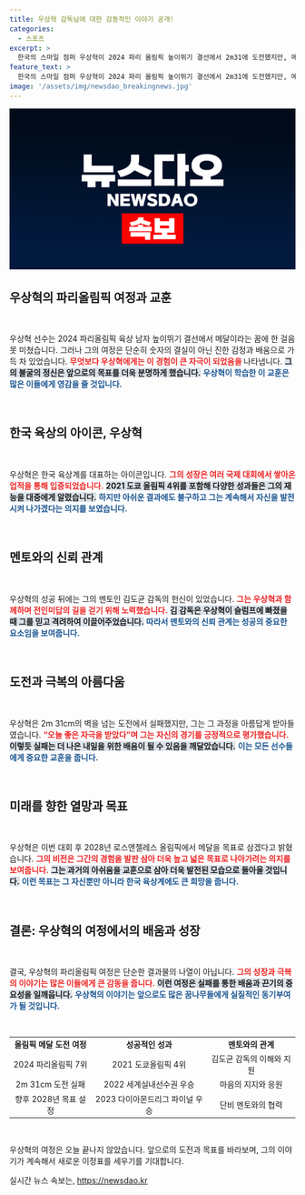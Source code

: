 ```yaml
---
title: 우상혁 감독님에 대한 감동적인 이야기 공개!
categories:
  - 스포츠
excerpt: >
  한국의 스마일 점퍼 우상혁이 2024 파리 올림픽 높이뛰기 결선에서 2m31에 도전했지만, 메달 없이 7위로 마감했다. 아쉬움 속에서도 감독을 향한 고마움과 재도전을 다짐하며 2028년 LA 올림픽에서의 성공을 기약했다.
feature_text: >
  한국의 스마일 점퍼 우상혁이 2024 파리 올림픽 높이뛰기 결선에서 2m31에 도전했지만, 메달 없이 7위로 마감했다. 아쉬움 속에서도 감독을 향한 고마움과 재도전을 다짐하며 2028년 LA 올림픽에서의 성공을 기약했다.
image: '/assets/img/newsdao_breakingnews.jpg'
---
```


<p><img src="/assets/img/newsdao_breakingnews.jpg" alt="koreaapp 속보" /></p>

<h2 data-ke-size="size26">우상혁의 파리올림픽 여정과 교훈</h2>

<p data-ke-size="size16">&nbsp;</p>

<p>우상혁 선수는 2024 파리올림픽 육상 남자 높이뛰기 결선에서 메달이라는 꿈에 한 걸음 못 미쳤습니다. 그러나 그의 여정은 단순히 숫자의 결실이 아닌 진한 감정과 배움으로 가득 차 있었습니다. <b><span style="color: #ee2323;">무엇보다 우상혁에게는 이 경험이 큰 자극이 되었음을 </span></b> 나타냅니다. <b><span style="background-color: #21538527;">그의 불굴의 정신은 앞으로의 목표를 더욱 분명하게 했습니다.</span></b> <b><span style="color: #1a5490;">우상혁이 학습한 이 교훈은 많은 이들에게 영감을 줄 것입니다. </span></b> </p>

<p data-ke-size="size16">&nbsp;</p>

<h2 data-ke-size="size26">한국 육상의 아이콘, 우상혁</h2>

<p data-ke-size="size16">&nbsp;</p>

<p>우상혁은 한국 육상계를 대표하는 아이콘입니다. <b><span style="color: #ee2323;">그의 성장은 여러 국제 대회에서 쌓아온 업적을 통해 입증되었습니다.</span></b> <b><span style="background-color: #21538527;">2021 도쿄 올림픽 4위를 포함해 다양한 성과들은 그의 재능을 대중에게 알렸습니다.</span></b> <b><span style="color: #1a5490;">하지만 아쉬운 결과에도 불구하고 그는 계속해서 자신을 발전시켜 나가겠다는 의지를 보였습니다.</span></b></p>

<p data-ke-size="size16">&nbsp;</p>

<h2 data-ke-size="size26">멘토와의 신뢰 관계</h2>

<p data-ke-size="size16">&nbsp;</p>

<p>우상혁의 성공 뒤에는 그의 멘토인 김도균 감독의 헌신이 있었습니다. <b><span style="color: #ee2323;">그는 우상혁과 함께하며 전인미답의 길을 걷기 위해 노력했습니다.</span></b> <b><span style="background-color: #21538527;">김 감독은 우상혁이 슬럼프에 빠졌을 때 그를 믿고 격려하여 이끌어주었습니다.</span></b> <b><span style="color: #1a5490;">따라서 멘토와의 신뢰 관계는 성공의 중요한 요소임을 보여줍니다.</span></b></p>

<p data-ke-size="size16">&nbsp;</p>

<h2 data-ke-size="size26">도전과 극복의 아름다움</h2>

<p data-ke-size="size16">&nbsp;</p>

<p>우상혁은 2m 31cm의 벽을 넘는 도전에서 실패했지만, 그는 그 과정을 아름답게 받아들였습니다. <b><span style="color: #ee2323;">“오늘 좋은 자극을 받았다”며 그는 자신의 경기를 긍정적으로 평가했습니다.</span></b> <b><span style="background-color: #21538527;">이렇듯 실패는 더 나은 내일을 위한 배움이 될 수 있음을 깨달았습니다.</span></b> <b><span style="color: #1a5490;">이는 모든 선수들에게 중요한 교훈을 줍니다.</span></b></p>

<p data-ke-size="size16">&nbsp;</p>

<h2 data-ke-size="size26">미래를 향한 열망과 목표</h2>

<p data-ke-size="size16">&nbsp;</p>

<p>우상혁은 이번 대회 후 2028년 로스앤젤레스 올림픽에서 메달을 목표로 삼겠다고 밝혔습니다. <b><span style="color: #ee2323;">그의 비전은 그간의 경험을 발판 삼아 더욱 높고 넓은 목표로 나아가려는 의지를 보여줍니다.</span></b> <b><span style="background-color: #21538527;">그는 과거의 아쉬움을 교훈으로 삼아 더욱 발전된 모습으로 돌아올 것입니다.</span></b> <b><span style="color: #1a5490;">이런 목표는 그 자신뿐만 아니라 한국 육상계에도 큰 희망을 줍니다.</span></b></p>

<p data-ke-size="size16">&nbsp;</p>

<h2 data-ke-size="size26">결론: 우상혁의 여정에서의 배움과 성장</h2>

<p data-ke-size="size16">&nbsp;</p>

<p>결국, 우상혁의 파리올림픽 여정은 단순한 결과물의 나열이 아닙니다. <b><span style="color: #ee2323;">그의 성장과 극복의 이야기는 많은 이들에게 큰 감동을 줍니다.</span></b> <b><span style="background-color: #21538527;">이런 여정은 실패를 통한 배움과 끈기의 중요성을 일깨웁니다.</span></b> <b><span style="color: #1a5490;">우상혁의 이야기는 앞으로도 많은 꿈나무들에게 실질적인 동기부여가 될 것입니다.</span></b></p>

<p data-ke-size="size16">&nbsp;</p>

<table style="width: 100%; border-collapse: collapse; border-spacing: 0;">
    <tbody>
        <tr>
            <td style="text-align: center; height: 17px;"><b>올림픽 메달 도전 여정</b></td>
            <td style="text-align: center; height: 17px;"><b>성공적인 성과</b></td>
            <td style="text-align: center; height: 17px;"><b>멘토와의 관계</b></td>
        </tr>
        <tr>
            <td style="text-align: center; height: 17px;">2024 파리올림픽 7위</td>
            <td style="text-align: center; height: 17px;">2021 도쿄올림픽 4위</td>
            <td style="text-align: center; height: 17px;">김도균 감독의 이해와 지원</td>
        </tr>
        <tr>
            <td style="text-align: center; height: 17px;">2m 31cm 도전 실패</td>
            <td style="text-align: center; height: 17px;">2022 세계실내선수권 우승</td>
            <td style="text-align: center; height: 17px;">마음의 지지와 응원</td>
        </tr>
        <tr>
            <td style="text-align: center; height: 17px;">향후 2028년 목표 설정</td>
            <td style="text-align: center; height: 17px;">2023 다이아몬드리그 파이널 우승</td>
            <td style="text-align: center; height: 17px;">단비 멘토와의 협력</td>
        </tr>
    </tbody>
</table>

<p data-ke-size="size16">&nbsp;</p>

<p>우상혁의 여정은 오늘 끝나지 않았습니다. 앞으로의 도전과 목표를 바라보며, 그의 이야기가 계속해서 새로운 이정표를 세우기를 기대합니다.</p>
실시간 뉴스 속보는, <a href="https://newsdao.kr" rel="dofollow">https://newsdao.kr</a>


